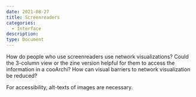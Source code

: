 ```yaml
---
date: 2021-08-27
title: Screenreaders
categories:
  - Interface
description: 
type: Document
---
```

How do people who use screenreaders use network visualizations? Could the 3-column view or the zine version helpful for them to access the information in a cooArchi? How can visual barriers to network visualization be reduced?

For accessibility, alt-texts of images are necessary.
